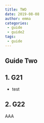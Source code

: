 ```yaml
---
title: TWO
date: 2019-08-08
author: emma
categories: 
 - guide
 - guide2
tags:
 - guide
---
```


## Guide Two

## 1. G21
+ test

## 2. G22
AAA